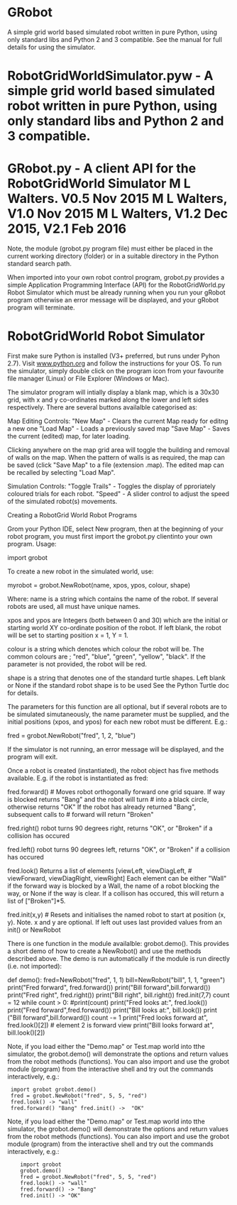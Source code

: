 # GRobot

A simple grid world based simulated robot written in pure Python, using only standard libs and Python 2 and 3 compatible. See the manual for full details for using the simulator.
 
# RobotGridWorldSimulator.pyw - A simple grid world based simulated robot written in pure Python, using only standard libs and Python 2 and 3 compatible.

# GRobot.py - A client API for the RobotGridWorld Simulator M L Walters. V0.5 Nov 2015 M L Walters, V1.0 Nov 2015 M L Walters, V1.2 Dec 2015, V2.1 Feb 2016

Note, the module (grobot.py program file) must either be placed in the current working directory (folder) or in a suitable directory in the Python standard search path.

When imported into your own robot control program, grobot.py provides a simple Application Programming Interface (API) for the RobotGridWorld.py Robot Simulator which must be already running when you run your gRobot program otherwise an error message will be displayed, and your gRobot program will terminate.

# RobotGridWorld Robot Simulator

First make sure Python is installed (V3+ preferred, but runs under Pyhon 2.7). Visit www.python.org and follow the instructions for your OS.
To run the simulator, simply double click on the program icon from your favourite file manager (Linux) or File Explorer (Windows or Mac).

The simulator program will intially display a blank map, which is a 30x30 grid, with x and y co-ordinates marked along the lower and left sides respectively. There are several buttons availalble categorised as:

Map Editing Controls: "New Map" - Clears the current Map ready for editng a new one "Load Map" - Loads a previously saved map "Save Map" - Saves the current (edited) map, for later loading.

Clicking anywhere on the map grid area will toggle the building and removal of walls on the map. When the pattern of walls is as required, the map can be saved (click "Save Map" to a file (extension .map). The edited map can be recalled by selecting "Load Map".

Simulation Controls: "Toggle Trails" - Toggles the display of pproriately coloured trials for each robot. "Speed" - A slider control to adjust the speed of the simulated robot(s) movements.

Creating a RobotGrid World Robot Programs

Grom your Python IDE, select New program, then at the beginning of your robot program, you must first import the grobot.py clientinto your own program. Usage:

import grobot

To create a new robot in the simulated world, use:

myrobot = grobot.NewRobot(name, xpos, ypos, colour, shape)

Where:
name is a string which contains the name of the robot. If several robots are used, all must have unique names.

xpos and ypos are Integers (both between 0 and 30) which are the initial or starting world XY co-ordinate position of the robot. If left blank, the robot will be set to starting position x = 1, Y = 1.

colour is a string which denotes which colour the robot will be. The common colours are ; "red", "blue", "green", "yellow", "black". If the parameter is not provided, the robot will be red.

shape is a string that denotes one of the standard turtle shapes. Left blank or None if the standard robot shape is to be used See the Python Turtle doc for details.

The parameters for this function are all optional, but if several robots are to be simulated simutaneously, the name parameter must be supplied, and the initial positions (xpos, and ypos) for each new robot must be different. E.g.:

fred = grobot.NewRobot("fred", 1, 2, "blue")

If the simulator is not running, an error message will be displayed, and the program will exit.

Once a robot is created (instantiated), the robot object has five methods available. E.g. if the robot is instantiated as fred:

 fred.forward() # Moves robot orthogonally forward one grid square.
 If way is blocked returns "Bang" and the robot will turn # into a black circle, otherwise returns "OK"
 If the robot has already returned "Bang", subsequent calls to # forward will return "Broken" 
 
 fred.right() 
 robot turns 90 degrees right, returns "OK", or "Broken" if a collision has occured 
 
 fred.left() 
 robot turns 90 degrees left, returns "OK", or "Broken" if a collision has occured 
 
 fred.look() 
 Returns a list of elements [viewLeft, viewDiagLeft, # viewForward, viewDiagRight, viewRight] 
 Each element can be either "Wall" if the forward way is blocked by a Wall, the name of a robot 
 blocking the way, or None if the way is clear. If a collison has occured, this will return a list of ["Broken"]*5. 
 
 fred.init(x,y) # Resets and initialises the named robot to start at position (x, y). Note. x and y are optional. 
 If left out uses last provided values from an init() or NewRobot

There is one function in the module availalble: grobot.demo(). This provides a short demo of how to create a NewRobot() and use the methods described above. The demo is run automatically if the module is run directly (i.e. not imported):

def demo():
 fred=NewRobot("fred", 1, 1) 
 bill=NewRobot("bill", 1, 1, "green") 
 print("Fred forward", fred.forward()) 
 print("Bill forward",bill.forward()) 
 print("Fred right", fred.right()) print("Bill right", 
 bill.right()) 
 fred.init(7,7) count = 12 
 while count > 0: 
   #print(count) 
   print("Fred looks at:", fred.look()) 
   print("Fred forward",fred.forward()) 
   print("Bill looks at:", bill.look()) 
   print ("Bill forward",bill.forward()) 
   count -= 1
   print("Fred looks forward at", fred.look()[2]) # element 2 is forward view 
   print("Bill looks forward at", bill.look()[2])

Note, if you load either the "Demo.map" or Test.map world into tthe simulator, the grobot.demo() will demonstrate the options and return values from the robot methods (functions). You can also import and use the grobot module (program) from the interactive shell and try out the commands interactively, e.g.:

     import grobot grobot.demo() 
     fred = grobot.NewRobot("fred", 5, 5, "red") 
     fred.look() -> "wall" 
     fred.forward() "Bang" fred.init() ->  "OK"


Note, if you load either the "Demo.map" or Test.map world into tthe simulator, the grobot.demo() will demonstrate the options and return values from the robot methods (functions). You can also import and use the grobot module (program) from the interactive shell and try out the commands interactively, e.g.:

        import grobot 
        grobot.demo() 
        fred = grobot.NewRobot("fred", 5, 5, "red") 
        fred.look() -> "wall" 
        fred.forward() -> "Bang" 
        fred.init() -> "OK"

